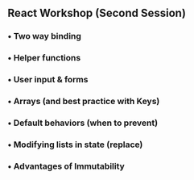 ## React Workshop (Second Session)

### • Two way binding
### • Helper functions
### • User input  & forms
### • Arrays (and best practice with Keys)
### • Default behaviors (when to prevent)
### • Modifying lists in state (replace)
### • Advantages of Immutability 